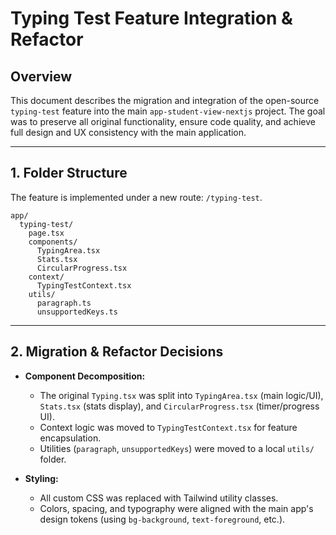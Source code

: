 # Typing Test Feature Integration & Refactor

## Overview

This document describes the migration and integration of the open-source `typing-test` feature into the main `app-student-view-nextjs` project. The goal was to preserve all original functionality, ensure code quality, and achieve full design and UX consistency with the main application.

---

## 1. Folder Structure

The feature is implemented under a new route: `/typing-test`.

```
app/
  typing-test/
    page.tsx
    components/
      TypingArea.tsx
      Stats.tsx
      CircularProgress.tsx
    context/
      TypingTestContext.tsx
    utils/
      paragraph.ts
      unsupportedKeys.ts
```

---

## 2. Migration & Refactor Decisions

- **Component Decomposition:**

  - The original `Typing.tsx` was split into `TypingArea.tsx` (main logic/UI), `Stats.tsx` (stats display), and `CircularProgress.tsx` (timer/progress UI).
  - Context logic was moved to `TypingTestContext.tsx` for feature encapsulation.
  - Utilities (`paragraph`, `unsupportedKeys`) were moved to a local `utils/` folder.

- **Styling:**
  - All custom CSS was replaced with Tailwind utility classes.
  - Colors, spacing, and typography were aligned with the main app's design tokens (using `bg-background`, `text-foreground`, etc.).
